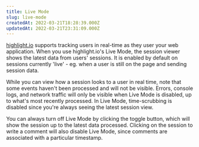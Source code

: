 ```yaml
---
title: Live Mode
slug: live-mode
createdAt: 2022-03-21T18:28:39.000Z
updatedAt: 2022-03-21T23:31:09.000Z
---
```


[highlight.io](https://highlight.io) supports tracking users in real-time as they user your web application. When you use highlight.io's Live Mode, the session viewer shows the latest data from users' sessions. It is enabled by default on sessions currently 'live' - eg. when a user is still on the page and sending session data.

While you can view how a session looks to a user in real time, note that some events haven't been processed and will not be visible. Errors, console logs, and network traffic will only be visible when Live Mode is disabled, up to what's most recently processed. In Live Mode, time-scrubbing is disabled since you're always seeing the latest session view.

You can always turn off Live Mode by clicking the toggle button, which will show the session up to the latest data processed. Clicking on the session to write a comment will also disable Live Mode, since comments are associated with a particular timestamp.
